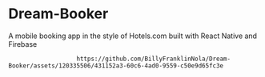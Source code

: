 # Dream-Booker

A mobile booking app in the style of Hotels.com built with React Native and Firebase

                       https://github.com/BillyFranklinNola/Dream-Booker/assets/120335506/431152a3-60c6-4ad0-9559-c50e9d65fc3e


